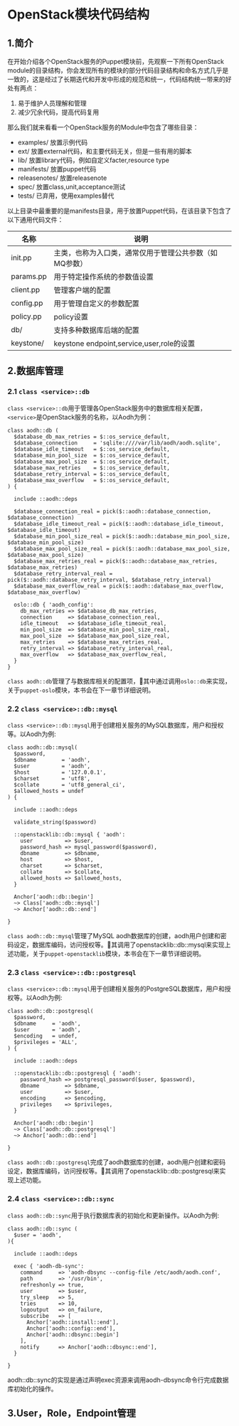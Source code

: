 # OpenStack模块代码结构

## 1.简介

在开始介绍各个OpenStack服务的Puppet模块前，先观察一下所有OpenStack module的目录结构，你会发现所有的模块的部分代码目录结构和命名方式几乎是一致的，这是经过了长期迭代和开发中形成的规范和统一，代码结构统一带来的好处有两点：

1. 易于维护人员理解和管理
2. 减少冗余代码，提高代码复用

那么我们就来看看一个OpenStack服务的Module中包含了哪些目录：

* examples/      放置示例代码   
* ext/           放置external代码，和主要代码无关，但是一些有用的脚本
* lib/           放置library代码，例如自定义facter,resource type
* manifests/     放置puppet代码
* releasenotes/  放置releasenote
* spec/          放置class,unit,acceptance测试
* tests/         已弃用，使用examples替代


以上目录中最重要的是manifests目录，用于放置Puppet代码，在该目录下包含了以下通用代码文件：

| 名称 | 说明 |
| -- | -- |
| init.pp | 主类，也称为入口类，通常仅用于管理公共参数（如MQ参数） |
| params.pp | 用于特定操作系统的参数值设置 |
| client.pp | 管理客户端的配置 |
| config.pp | 用于管理自定义的参数配置 |
| policy.pp | policy设置 |
| db/ | 支持多种数据库后端的配置 |
| keystone/ | keystone endpoint,service,user,role的设置 |


## 2.数据库管理

### 2.1 `class <service>::db`

`class <service>::db`用于管理各OpenStack服务中的数据库相关配置，`<service>`是OpenStack服务的名称，以Aodh为例：

```puppet 
class aodh::db (
  $database_db_max_retries = $::os_service_default,
  $database_connection     = 'sqlite:////var/lib/aodh/aodh.sqlite',
  $database_idle_timeout   = $::os_service_default,
  $database_min_pool_size  = $::os_service_default,
  $database_max_pool_size  = $::os_service_default,
  $database_max_retries    = $::os_service_default,
  $database_retry_interval = $::os_service_default,
  $database_max_overflow   = $::os_service_default,
) {

  include ::aodh::deps

  $database_connection_real = pick($::aodh::database_connection, $database_connection)
  $database_idle_timeout_real = pick($::aodh::database_idle_timeout, $database_idle_timeout)
  $database_min_pool_size_real = pick($::aodh::database_min_pool_size, $database_min_pool_size)
  $database_max_pool_size_real = pick($::aodh::database_max_pool_size, $database_max_pool_size)
  $database_max_retries_real = pick($::aodh::database_max_retries, $database_max_retries)
  $database_retry_interval_real = pick($::aodh::database_retry_interval, $database_retry_interval)
  $database_max_overflow_real = pick($::aodh::database_max_overflow, $database_max_overflow)

  oslo::db { 'aodh_config':
    db_max_retries => $database_db_max_retries,
    connection     => $database_connection_real,
    idle_timeout   => $database_idle_timeout_real,
    min_pool_size  => $database_min_pool_size_real,
    max_pool_size  => $database_max_pool_size_real,
    max_retries    => $database_max_retries_real,
    retry_interval => $database_retry_interval_real,
    max_overflow   => $database_max_overflow_real,
  }
}
```

`class aodh::db`管理了与数据库相关的配置项，其中通过调用`oslo::db`来实现，关于`puppet-oslo`模块，本书会在下一章节详细说明。

### 2.2 `class <service>::db::mysql`

`class <service>::db::mysql`用于创建相关服务的MySQL数据库，用户和授权等。以Aodh为例:

```puppet
class aodh::db::mysql(
  $password,
  $dbname        = 'aodh',
  $user          = 'aodh',
  $host          = '127.0.0.1',
  $charset       = 'utf8',
  $collate       = 'utf8_general_ci',
  $allowed_hosts = undef
) {

  include ::aodh::deps

  validate_string($password)

  ::openstacklib::db::mysql { 'aodh':
    user          => $user,
    password_hash => mysql_password($password),
    dbname        => $dbname,
    host          => $host,
    charset       => $charset,
    collate       => $collate,
    allowed_hosts => $allowed_hosts,
  }

  Anchor['aodh::db::begin']
  ~> Class['aodh::db::mysql']
  ~> Anchor['aodh::db::end']

}
```
`class aodh::db::mysql`管理了MySQL aodh数据库的创建，aodh用户创建和密码设定，数据库编码，访问授权等。其调用了openstacklib::db::mysql来实现上述功能，关于`puppet-openstacklib`模块，本书会在下一章节详细说明。

### 2.3 `class <service>::db::postgresql`

`class <service>::db::mysql`用于创建相关服务的PostgreSQL数据库，用户和授权等。以Aodh为例:


```puppet
class aodh::db::postgresql(
  $password,
  $dbname     = 'aodh',
  $user       = 'aodh',
  $encoding   = undef,
  $privileges = 'ALL',
) {

  include ::aodh::deps

  ::openstacklib::db::postgresql { 'aodh':
    password_hash => postgresql_password($user, $password),
    dbname        => $dbname,
    user          => $user,
    encoding      => $encoding,
    privileges    => $privileges,
  }

  Anchor['aodh::db::begin']
  ~> Class['aodh::db::postgresql']
  ~> Anchor['aodh::db::end']

}
```
`class aodh::db::postgresql`完成了aodh数据库的创建，aodh用户创建和密码设定，数据库编码，访问授权等。其调用了openstacklib::db::postgresql来实现上述功能。

### 2.4  `class <service>::db::sync`

`class aodh::db::sync`用于执行数据库表的初始化和更新操作。以Aodh为例:

```puppet
class aodh::db::sync (
  $user = 'aodh',
){

  include ::aodh::deps

  exec { 'aodh-db-sync':
    command     => 'aodh-dbsync --config-file /etc/aodh/aodh.conf',
    path        => '/usr/bin',
    refreshonly => true,
    user        => $user,
    try_sleep   => 5,
    tries       => 10,
    logoutput   => on_failure,
    subscribe   => [
      Anchor['aodh::install::end'],
      Anchor['aodh::config::end'],
      Anchor['aodh::dbsync::begin']
    ],
    notify      => Anchor['aodh::dbsync::end'],
  }

}
```
aodh::db::sync的实现是通过声明exec资源来调用aodh-dbsync命令行完成数据库初始化的操作。

## 3.User，Role，Endpoint管理

